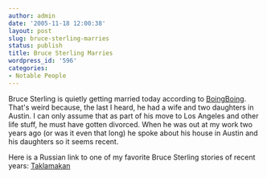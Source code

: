 ```yaml
---
author: admin
date: '2005-11-18 12:00:38'
layout: post
slug: bruce-sterling-marries
status: publish
title: Bruce Sterling Marries
wordpress_id: '596'
categories:
- Notable People
---
```

<p>Bruce Sterling is quietly getting married today according to <a href="http://www.boingboing.net/2005/11/17/nice_day_for_a_cyber.html" target="_self">BoingBoing</a>. That's weird because, the last I heard, he had a wife and two daughters in Austin. I can only assume that as part of his move to Los Angeles and other life stuff, he must have gotten divorced. When he was out at my work two years ago (or was it even that long) he spoke about his house in Austin and his daughters so it seems recent.</p><p>Here is a Russian link to one of my favorite Bruce Sterling stories of recent years: <a href="http://lib.ru/STERLINGB/taklamakan.txt">Taklamakan</a></p>

